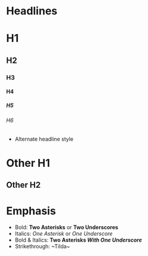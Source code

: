 # Headlines

# H1
## H2
### H3
#### H4
##### H5
###### H6

- Alternate headline style  

Other H1
========

Other H2
--------

# Emphasis

- Bold: **Two Asterisks** or __Two Underscores__
- Italics: *One Asterisk* or _One Underscore_
- Bold & Italics: **Two Asterisks _With One Underscore_**
- Strikethrough: ~Tilda~
